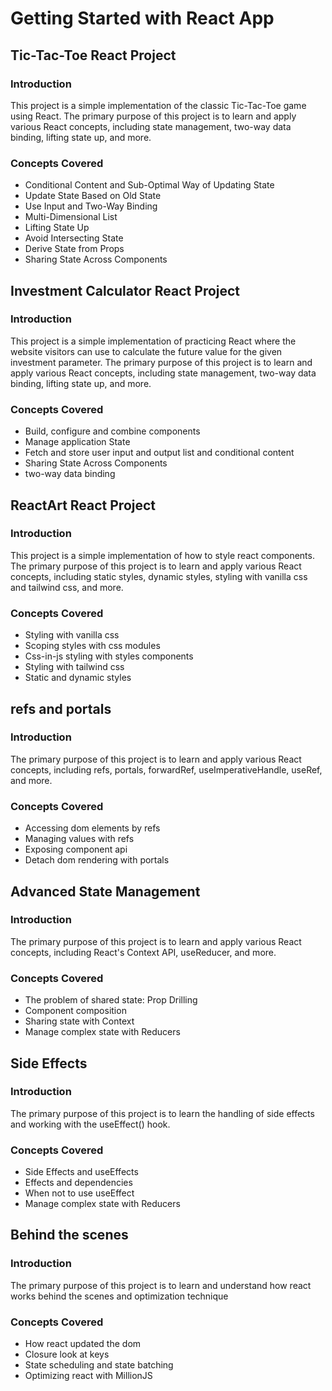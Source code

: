# Getting Started with React App


## Tic-Tac-Toe React Project

### Introduction

This project is a simple implementation of the classic Tic-Tac-Toe game using React. The primary purpose of this project is to learn and apply various React concepts, including state management, two-way data binding, lifting state up, and more.

### Concepts Covered

- Conditional Content and Sub-Optimal Way of Updating State
- Update State Based on Old State
- Use Input and Two-Way Binding
- Multi-Dimensional List
- Lifting State Up
- Avoid Intersecting State
- Derive State from Props
- Sharing State Across Components

## Investment Calculator React Project

### Introduction

This project is a simple implementation of practicing React where the website visitors can use to calculate
the future value for the given investment parameter. The primary purpose of this project is to learn and apply various React concepts, including state management, two-way data binding, lifting state up, and more.

### Concepts Covered

- Build, configure and combine components
- Manage application State
- Fetch and store user input and output list and conditional content
- Sharing State Across Components
- two-way data binding

## ReactArt React Project

### Introduction

This project is a simple implementation of how to style react components. The primary purpose of this project is to learn and apply various React concepts, including static styles, dynamic styles,
styling with vanilla css and tailwind css, and more.

### Concepts Covered

- Styling with vanilla css
- Scoping styles with css modules
- Css-in-js styling with styles components
- Styling with tailwind css
- Static and dynamic styles

## refs and portals

### Introduction

The primary purpose of this project is to learn and apply various React concepts, including refs,
portals, forwardRef, useImperativeHandle, useRef, and more.

### Concepts Covered

- Accessing dom elements by refs
- Managing values with refs
- Exposing component api
- Detach dom rendering with portals

## Advanced State Management

### Introduction

The primary purpose of this project is to learn and apply various React concepts, including React's Context
API, useReducer, and more.

### Concepts Covered

- The problem of shared state: Prop Drilling
- Component composition
- Sharing state with Context
- Manage complex state with Reducers

## Side Effects

### Introduction

The primary purpose of this project is to learn the handling of side effects and working with the useEffect() hook.

### Concepts Covered

- Side Effects and useEffects
- Effects and dependencies
- When not to use useEffect
- Manage complex state with Reducers

## Behind the scenes

### Introduction

The primary purpose of this project is to learn and understand how react works behind the scenes
and optimization technique

### Concepts Covered

- How react updated the dom
- Closure look at keys
- State scheduling and state batching
- Optimizing react with MillionJS